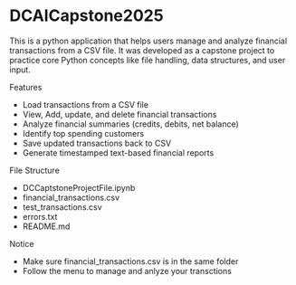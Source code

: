 # DCAICapstone2025

This is a python application that helps users manage and analyze financial transactions from a CSV file.   It was developed as a capstone project to practice core Python concepts like file handling, data structures, and user input.

Features
- Load transactions from a CSV file
- View, Add, update, and delete financial transactions
- Analyze financial summaries (credits, debits, net balance)
- Identify top spending customers
- Save updated transactions back to CSV
- Generate timestamped text-based financial reports

File Structure
- DCCaptstoneProjectFile.ipynb
- financial_transactions.csv
- test_transactions.csv
- errors.txt
- README.md

Notice
- Make sure financial_transactions.csv is in the same folder
- Follow the menu to manage and anlyze your transctions